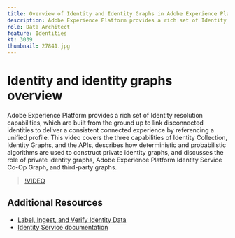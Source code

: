 ```yaml
---
title: Overview of Identity and Identity Graphs in Adobe Experience Platform
description: Adobe Experience Platform provides a rich set of Identity resolution capabilities, which are built from the ground up to link disconnected identities to deliver a consistent connected experience by referencing a unified profile. This video covers the three capabilities of Identity Collection, Identity Graphs, and the APIs, describes how deterministic and probabilistic algorithms are used to construct private identity graphs, and discusses the role of private identity graphs, Adobe Device Co-Op, and third-party graphs.
role: Data Architect
feature: Identities
kt: 3039
thumbnail: 27841.jpg
---
```


# Identity and identity graphs overview

Adobe Experience Platform provides a rich set of Identity resolution capabilities, which are built from the ground up to link disconnected identities to deliver a consistent connected experience by referencing a unified profile. This video covers the three capabilities of Identity Collection, Identity Graphs, and the APIs, describes how deterministic and probabilistic algorithms are used to construct private identity graphs, and discusses the role of private identity graphs, Adobe Experience Platform Identity Service Co-Op Graph, and third-party graphs.

>[!VIDEO](https://video.tv.adobe.com/v/27841?quality=12&learn=on)

## Additional Resources

* [Label, Ingest, and Verify Identity Data](label-ingest-and-verify-identity-data.md)
* [Identity Service documentation](https://www.adobe.io/apis/experienceplatform/home/profile-identity-segmentation/profile-identity-segmentation-services.html#!api-specification/markdown/narrative/technical_overview/identity_services_architectural_overview/identity_services_architectural_overview.md)
